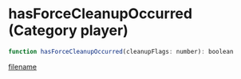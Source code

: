 # hasForceCleanupOccurred (Category player)

```js
function hasForceCleanupOccurred(cleanupFlags: number): boolean
```

[filename](hasForceCleanupOccurred_m.md ':include')